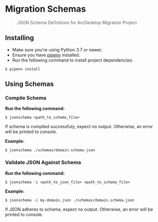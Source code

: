 # Migration Schemas
> JSON Schema Definitions for ArcDesktop Migration Project

## Installing
* Make sure you're using Python 3.7 or newer.  
* Ensure you have [pipenv](https://pipenv.kennethreitz.org/en/latest/) installed.
* Run the following command to install project dependencies:
```shell
$ pipenv install
```

## Using Schemas
### Compile Schema
__Run the following command:__
```shell
$ jsonschema <path_to_schema_file>
```
If schema is compiled successfuly, expect no output.
Otherwise, an error will be printed to console.

__Example:__
```shell
$ jsonschema ./schemas/domain.schema.json
```


### Validate JSON Against Schema
__Run the following command:__
```shell
$ jsonschema -i <path_to_json_file> <path_to_schema_file>
```
__Example:__
```shell
$ jsonschema -i my-domain.json ./schemas/domain.schema.json
```
If JSON adheres to schema, expect no output.
Otherwise, an error will be printed to console.